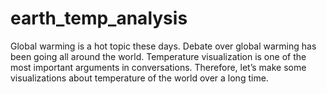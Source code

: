 # earth_temp_analysis
Global warming is a hot topic these days. Debate over global warming has been going all around the world. Temperature visualization is one of the most important arguments in conversations. Therefore, let’s make some visualizations about temperature of the world over a long time.
